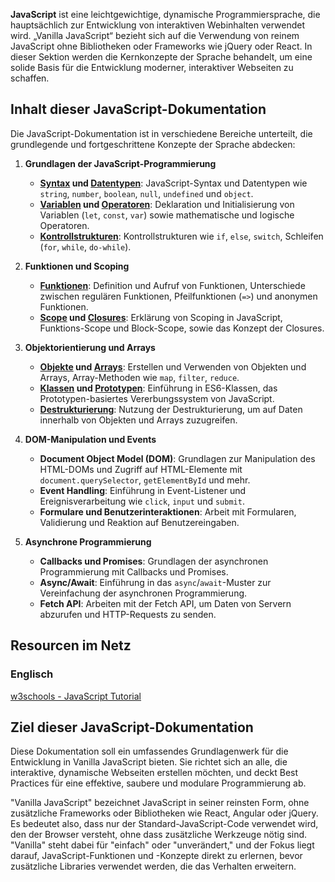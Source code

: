 **JavaScript** ist eine leichtgewichtige, dynamische Programmiersprache, die hauptsächlich zur Entwicklung von interaktiven Webinhalten verwendet wird. „Vanilla JavaScript“ bezieht sich auf die Verwendung von reinem JavaScript ohne Bibliotheken oder Frameworks wie jQuery oder React. In dieser Sektion werden die Kernkonzepte der Sprache behandelt, um eine solide Basis für die Entwicklung moderner, interaktiver Webseiten zu schaffen.

## Inhalt dieser JavaScript-Dokumentation

Die JavaScript-Dokumentation ist in verschiedene Bereiche unterteilt, die grundlegende und fortgeschrittene Konzepte der Sprache abdecken:

1. **Grundlagen der JavaScript-Programmierung**    
    - **[Syntax](JavaScript%20Syntax.md) und [Datentypen](JavaScript%20Datentypen.md)**: JavaScript-Syntax und Datentypen wie `string`, `number`, `boolean`, `null`, `undefined` und `object`.
    - **[Variablen](Javascript%20Variablen.md) und [Operatoren](Javascript%20Operatoren.md)**: Deklaration und Initialisierung von Variablen (`let`, `const`, `var`) sowie mathematische und logische Operatoren.
    - **[Kontrollstrukturen](Javascript%20Kontrollstrukturen.md)**: Kontrollstrukturen wie `if`, `else`, `switch`, Schleifen (`for`, `while`, `do-while`).
    
2. **Funktionen und Scoping**    
    - **[Funktionen](Javascript%20Funktionen.md)**: Definition und Aufruf von Funktionen, Unterschiede zwischen regulären Funktionen, Pfeilfunktionen (`=>`) und anonymen Funktionen.
    - **[Scope](Javascript%20Scope.md) und [Closures](Javascript%20Closures)**: Erklärung von Scoping in JavaScript, Funktions-Scope und Block-Scope, sowie das Konzept der Closures.
    
3. **Objektorientierung und Arrays**    
    - **[Objekte](Javascript%20Objekte.md) und [Arrays](Javascript%20Arrays.md)**: Erstellen und Verwenden von Objekten und Arrays, Array-Methoden wie `map`, `filter`, `reduce`.
    - **[Klassen](Javascript%20Klassen.md) und [Prototypen](Javascript%20Prototypen.md)**: Einführung in ES6-Klassen, das Prototypen-basiertes Vererbungssystem von JavaScript.
    - **[Destrukturierung](Javascript%20Destrukturierung.md)**: Nutzung der Destrukturierung, um auf Daten innerhalb von Objekten und Arrays zuzugreifen.
    
4. **DOM-Manipulation und Events**    
    - **Document Object Model (DOM)**: Grundlagen zur Manipulation des HTML-DOMs und Zugriff auf HTML-Elemente mit `document.querySelector`, `getElementById` und mehr.
    - **Event Handling**: Einführung in Event-Listener und Ereignisverarbeitung wie `click`, `input` und `submit`.
    - **Formulare und Benutzerinteraktionen**: Arbeit mit Formularen, Validierung und Reaktion auf Benutzereingaben.
    
5. **Asynchrone Programmierung**    
    - **Callbacks und Promises**: Grundlagen der asynchronen Programmierung mit Callbacks und Promises.
    - **Async/Await**: Einführung in das `async`/`await`-Muster zur Vereinfachung der asynchronen Programmierung.
    - **Fetch API**: Arbeiten mit der Fetch API, um Daten von Servern abzurufen und HTTP-Requests zu senden.

## Resourcen im Netz

### Englisch
[w3schools - JavaScript Tutorial](https://www.w3schools.com/js/default.asp)
## Ziel dieser JavaScript-Dokumentation

Diese Dokumentation soll ein umfassendes Grundlagenwerk für die Entwicklung in Vanilla JavaScript bieten. Sie richtet sich an alle, die interaktive, dynamische Webseiten erstellen möchten, und deckt Best Practices für eine effektive, saubere und modulare Programmierung ab.

"Vanilla JavaScript" bezeichnet JavaScript in seiner reinsten Form, ohne zusätzliche Frameworks oder Bibliotheken wie React, Angular oder jQuery. Es bedeutet also, dass nur der Standard-JavaScript-Code verwendet wird, den der Browser versteht, ohne dass zusätzliche Werkzeuge nötig sind. "Vanilla" steht dabei für "einfach" oder "unverändert," und der Fokus liegt darauf, JavaScript-Funktionen und -Konzepte direkt zu erlernen, bevor zusätzliche Libraries verwendet werden, die das Verhalten erweitern.